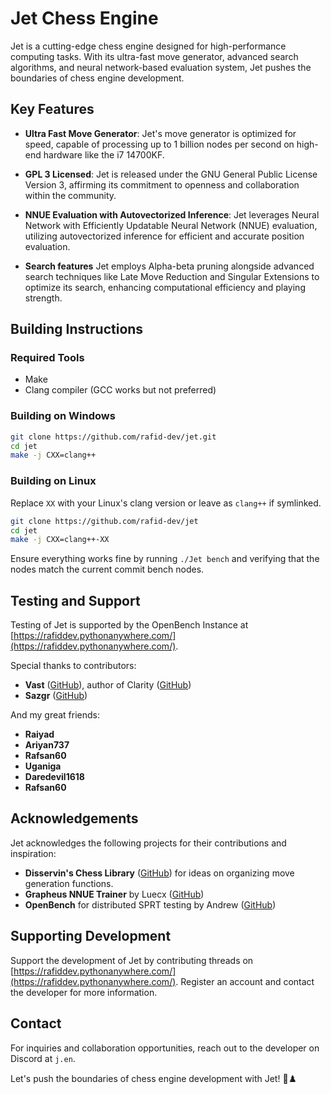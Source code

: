 # Jet Chess Engine

Jet is a cutting-edge chess engine designed for high-performance computing tasks. With its ultra-fast move generator, advanced search algorithms, and neural network-based evaluation system, Jet pushes the boundaries of chess engine development.

## Key Features

- **Ultra Fast Move Generator**: Jet's move generator is optimized for speed, capable of processing up to 1 billion nodes per second on high-end hardware like the i7 14700KF.

- **GPL 3 Licensed**: Jet is released under the GNU General Public License Version 3, affirming its commitment to openness and collaboration within the community.

- **NNUE Evaluation with Autovectorized Inference**: Jet leverages Neural Network with Efficiently Updatable Neural Network (NNUE) evaluation, utilizing autovectorized inference for efficient and accurate position evaluation.

- **Search features** Jet employs Alpha-beta pruning alongside advanced search techniques like Late Move Reduction and Singular Extensions to optimize its search, enhancing computational efficiency and playing strength.

## Building Instructions

### Required Tools

- Make
- Clang compiler (GCC works but not preferred)

### Building on Windows

```bash
git clone https://github.com/rafid-dev/jet.git
cd jet
make -j CXX=clang++
```

### Building on Linux

Replace `XX` with your Linux's clang version or leave as `clang++` if symlinked.

```bash
git clone https://github.com/rafid-dev/jet
cd jet
make -j CXX=clang++-XX
```

Ensure everything works fine by running `./Jet bench` and verifying that the nodes match the current commit bench nodes.

## Testing and Support

Testing of Jet is supported by the OpenBench Instance at [https://rafiddev.pythonanywhere.com/](https://rafiddev.pythonanywhere.com/).

Special thanks to contributors:

- **Vast** ([GitHub](https://github.com/Vast342)), author of Clarity ([GitHub](https://github.com/Vast342/Clarity/))
- **Sazgr** ([GitHub](https://github.com/Sazgr/peacekeeper))

And my great friends:
- **Raiyad**
- **Ariyan737**
- **Rafsan60**
- **Uganiga**
- **Daredevil1618**
- **Rafsan60**

## Acknowledgements

Jet acknowledges the following projects for their contributions and inspiration:

- **Disservin's Chess Library** ([GitHub](https://github.com/Disservin/chess-library)) for ideas on organizing move generation functions.
- **Grapheus NNUE Trainer** by Luecx ([GitHub](https://github.com/luecx/Grapheus/))
- **OpenBench** for distributed SPRT testing by Andrew ([GitHub](https://github.com/AndyGrant/OpenBench))

## Supporting Development

Support the development of Jet by contributing threads on [https://rafiddev.pythonanywhere.com/](https://rafiddev.pythonanywhere.com/). Register an account and contact the developer for more information.

## Contact

For inquiries and collaboration opportunities, reach out to the developer on Discord at `j.en`.

Let's push the boundaries of chess engine development with Jet! 🚀♟️
